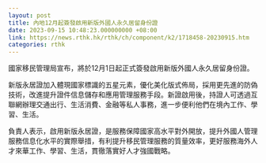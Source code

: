 ```yaml
---
layout: post
title: 內地12月起簽發啟用新版外國人永久居留身份證
date: 2023-09-15 10:48:23.000000000 +08:00
link: https://news.rthk.hk/rthk/ch/component/k2/1718458-20230915.htm
categories: rthk
---
```


國家移民管理局宣布，將於12月1日起正式簽發啟用新版外國人永久居留身份證。

新版永居證加入體現國家標識的五星元素，優化美化版式佈局，採用更先進的防偽技術，改進提升證件信息儲存和應用管理服務手段。新證啟用後，持證人可透過互聯網辦理交通出行、生活消費、金融等私人事務，進一步便利他們在境內工作、學習、生活。

負責人表示，啟用新版永居證，是服務保障國家高水平對外開放，提升外國人管理服務信息化水平的實際舉措，有利提升移民管理服務的質量效率，更好服務海外人才來華工作、學習、生活，貫徹落實好人才強國戰略。
